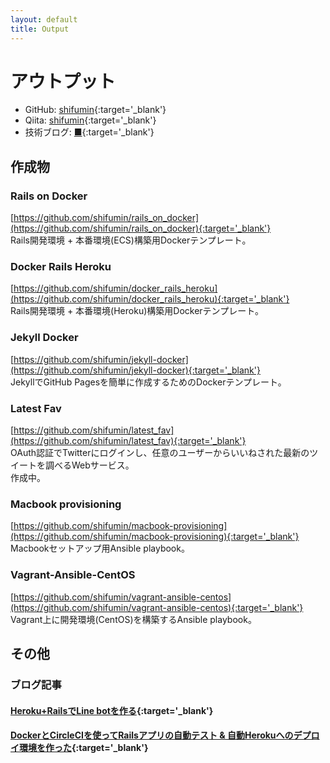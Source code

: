 ```yaml
---
layout: default
title: Output
---
```

# アウトプット
- GitHub: [shifumin](https://github.com/shifumin){:target='_blank'}
- Qiita: [shifumin](https://qiita.com/shifumin){:target='_blank'}
- 技術ブログ: [■](https://shifumin.hatenablog.com/){:target='_blank'}

## 作成物
### Rails on Docker
[https://github.com/shifumin/rails_on_docker](https://github.com/shifumin/rails_on_docker){:target='_blank'}  
Rails開発環境 + 本番環境(ECS)構築用Dockerテンプレート。

### Docker Rails Heroku
[https://github.com/shifumin/docker_rails_heroku](https://github.com/shifumin/docker_rails_heroku){:target='_blank'}  
Rails開発環境 + 本番環境(Heroku)構築用Dockerテンプレート。

### Jekyll Docker
[https://github.com/shifumin/jekyll-docker](https://github.com/shifumin/jekyll-docker){:target='_blank'}  
JekyllでGitHub Pagesを簡単に作成するためのDockerテンプレート。

### Latest Fav
[https://github.com/shifumin/latest_fav](https://github.com/shifumin/latest_fav){:target='_blank'}  
OAuth認証でTwitterにログインし、任意のユーザーからいいねされた最新のツイートを調べるWebサービス。  
作成中。

### Macbook provisioning
[https://github.com/shifumin/macbook-provisioning](https://github.com/shifumin/macbook-provisioning){:target='_blank'}  
Macbookセットアップ用Ansible playbook。

### Vagrant-Ansible-CentOS
[https://github.com/shifumin/vagrant-ansible-centos](https://github.com/shifumin/vagrant-ansible-centos){:target='_blank'}  
Vagrant上に開発環境(CentOS)を構築するAnsible playbook。

## その他
### ブログ記事
#### [Heroku+RailsでLine botを作る](https://shifumin.hatenablog.com/entry/2018/07/05/084000){:target='_blank'}
#### [DockerとCircleCIを使ってRailsアプリの自動テスト & 自動Herokuへのデプロイ環境を作った](https://shifumin.hatenablog.com/entry/2018/04/18/223000){:target='_blank'}
